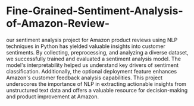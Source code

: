 # Fine-Grained-Sentiment-Analysis-of-Amazon-Review-
our sentiment analysis project for Amazon product reviews using NLP techniques in Python has yielded valuable insights into customer sentiments. By collecting, preprocessing, and analyzing a diverse dataset, we successfully trained and evaluated a sentiment analysis model. The model's interpretability helped us understand key drivers of sentiment classification. Additionally, the optional deployment feature enhances Amazon's customer feedback analysis capabilities. This project underscores the importance of NLP in extracting actionable insights from unstructured text data and offers a valuable resource for decision-making and product improvement at Amazon.

